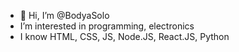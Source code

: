 - 👋 Hi, I’m @BodyaSolo
- I’m interested in programming, electronics
- I know HTML, CSS, JS, Node.JS, React.JS, Python



<!---
BodyaSolo/BodyaSolo is a ✨ special ✨ repository because its `README.md` (this file) appears on your GitHub profile.
You can click the Preview link to take a look at your changes.
--->
